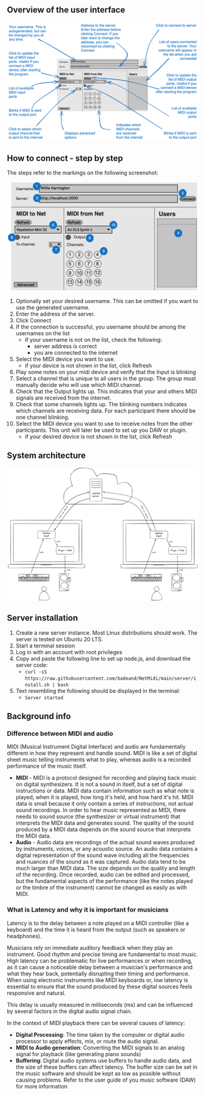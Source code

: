 



## Overview of the user interface

![](resources/client-max-main-window.png)

## How to connect - step by step


The steps refer to the markings on the following screenshot:


![](resources/how-to-connect.png)


1. Optionally set your desired username. This can be omitted if you want to use the generated username.
2. Enter the address of the server.
3. Click Connect
4. If the connection is successful, you username should be among the usernames on the list
	- if your username is not on the list, check the following:
		- server address is correct
		- you are connected to the internet
5. Select the MIDI device you want to use.
	- if your device is not shown in the list, click Refresh
6. Play some notes on your midi device and verify that the Input is blinking
7. Select a channel that is unique to all users in the group. The group must manually decide who will use which MIDI channel.
8. Check that the Output lights up. This indicates that your and others MIDI signals are received from the internet.
9. Check that some channels lights up. The blinking numbers indicates which channels are receiving data. For each participant there should be one channel blinking.
10. Select the MIDI device you want to use to receive notes from the other participants. This unit will later be used to set up you DAW or plugin.
	- if your desired device is not shown in the list, click Refresh


## System architecture

![](resources/Communication.png)

## Server installation



1. Create a new server instance. Most Linux distributions should work. The server is tested on Ubuntu 20 LTS.
2. Start a terminal session
3. Log in with an account with root privileges
4. Copy and paste the following line to set up node.js, and download the server code:
	- ```curl -sS https://raw.githubusercontent.com/badeand/NetMidi/main/server/install.sh | bash```
5. Text resembling the following should be displayed in the terminal:
	- ```Server started```






## Background info

### Difference between MIDI and audio

  
MIDI (Musical Instrument Digital Interface) and audio are fundamentally different in how they represent and handle sound. MIDI is like a set of digital sheet music telling instruments what to play, whereas audio is a recorded performance of the music itself.

- **MIDI** - MIDI is a protocol designed for recording and playing back music on digital synthesizers. It is not a sound in itself, but a set of digital instructions or data. MIDI data contain information such as what note is played, when it is played, how long it's held, and how hard it's hit. MIDI data is small because it only contain a series of instructions, not actual sound recordings. In order to hear music represented as MIDI, there needs to sound source (the synthesizer or virtual instrument) that interprets the MIDI data and generates sound. The quality of the sound produced by a MIDI data depends on the sound source that interprets the MIDI data.
- **Audio** - Audio data are  recordings of the actual sound waves produced by instruments, voices, or any acoustic source. An audio data contains a digital representation of the sound wave including all the frequencies and nuances of the sound as it was captured. Audio data tend to be much larger than MIDI data. The size depends on the quality and length of the recording. Once recorded, audio can be edited and processed, but the fundamental aspects of the performance (like the notes played or the timbre of the instrument) cannot be changed as easily as with MIDI.


### What is Latency and why it is important for musicians


Latency is to the delay between a note played on a MIDI controller (like a keyboard) and the time it is heard from the output (such as speakers or headphones).

Musicians rely on immediate auditory feedback when they play an instrument. Good rhythm and precise timing are fundamental to most music. High latency can be problematic for live performances or when recording, as it can cause a noticeable delay between a musician's performance and what they hear back, potentially disrupting their timing and performance. When using electronic instruments like MIDI keyboards or, low latency is essential to ensure that the sound produced by these digital sources feels responsive and natural.

This delay is usually measured in milliseconds (ms) and can be influenced by several factors in the digital audio signal chain.

In the context of MIDI playback there can be several causes of latency:

- **Digital Processing**: The time taken by the computer or digital audio processor to apply effects, mix, or route the audio signal.
- **MIDI to Audio generation**: Converting the MIDI signals to an analog signal for playback (like generating piano sounds)
- **Buffering**: Digital audio systems use buffers to handle audio data, and the size of these buffers can affect latency. The buffer size can be set in the music software and should be kept as low as possible without causing problems. Refer to the user guide of you music software (DAW) for more information


